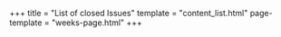 +++
title = "List of closed Issues"
template = "content_list.html"
page-template = "weeks-page.html"
+++
